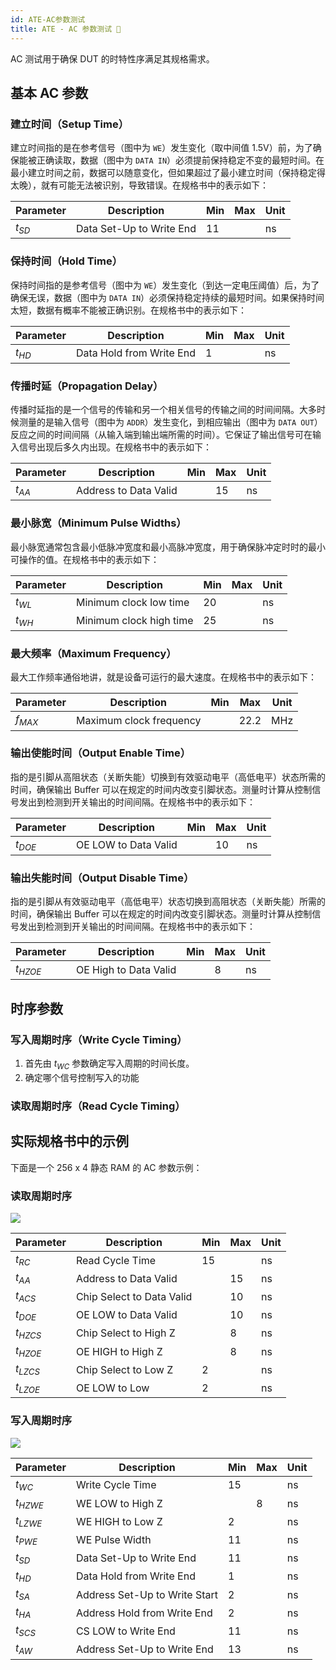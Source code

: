 ```yaml
---
id: ATE-AC参数测试
title: ATE - AC 参数测试 🚧
---
```


AC 测试用于确保 DUT 的时特性序满足其规格需求。

## 基本 AC 参数

### 建立时间（Setup Time）

建立时间指的是在参考信号（图中为 `WE`）发生变化（取中间值 1.5V）前，为了确保能被正确读取，数据（图中为 `DATA IN`）必须提前保持稳定不变的最短时间。在最小建立时间之前，数据可以随意变化，但如果超过了最小建立时间（保持稳定得太晚），就有可能无法被识别，导致错误。在规格书中的表示如下：

| Parameter | Description              | Min | Max | Unit |
| --------- | ------------------------ | --- | --- | ---- |
| $t_{SD}$  | Data Set-Up to Write End | 11  |     | ns   |

### 保持时间（Hold Time）

保持时间指的是参考信号（图中为 `WE`）发生变化（到达一定电压阈值）后，为了确保无误，数据（图中为 `DATA IN`）必须保持稳定持续的最短时间。如果保持时间太短，数据有概率不能被正确识别。在规格书中的表示如下：

| Parameter | Description              | Min | Max | Unit |
| --------- | ------------------------ | --- | --- | ---- |
| $t_{HD}$  | Data Hold from Write End | 1   |     | ns   |

### 传播时延（Propagation Delay）

传播时延指的是一个信号的传输和另一个相关信号的传输之间的时间间隔。大多时候测量的是输入信号（图中为 `ADDR`）发生变化，到相应输出（图中为 `DATA OUT`）反应之间的时间间隔（从输入端到输出端所需的时间）。它保证了输出信号可在输入信号出现后多久内出现。在规格书中的表示如下：

| Parameter | Description           | Min | Max | Unit |
| --------- | --------------------- | --- | --- | ---- |
| $t_{AA}$  | Address to Data Valid |     | 15  | ns   |

### 最小脉宽（Minimum Pulse Widths）

最小脉宽通常包含最小低脉冲宽度和最小高脉冲宽度，用于确保脉冲定时时的最小可操作的值。在规格书中的表示如下：

| Parameter | Description             | Min | Max | Unit |
| --------- | ----------------------- | --- | --- | ---- |
| $t_{WL}$  | Minimum clock low time  | 20  |     | ns   |
| $t_{WH}$  | Minimum clock high time | 25  |     | ns   |

### 最大频率（Maximum Frequency）

最大工作频率通俗地讲，就是设备可运行的最大速度。在规格书中的表示如下：

| Parameter | Description             | Min | Max  | Unit |
| --------- | ----------------------- | --- | ---- | ---- |
| $f_{MAX}$ | Maximum clock frequency |     | 22.2 | MHz  |

### 输出使能时间（Output Enable Time）

指的是引脚从高阻状态（关断失能）切换到有效驱动电平（高低电平）状态所需的时间，确保输出 Buffer 可以在规定的时间内改变引脚状态。测量时计算从控制信号发出到检测到开关输出的时间间隔。在规格书中的表示如下：

| Parameter | Description          | Min | Max | Unit |
| --------- | -------------------- | --- | --- | ---- |
| $t_{DOE}$ | OE LOW to Data Valid |     | 10  | ns   |

### 输出失能时间（Output Disable Time）

指的是引脚从有效驱动电平（高低电平）状态切换到高阻状态（关断失能）所需的时间，确保输出 Buffer 可以在规定的时间内改变引脚状态。测量时计算从控制信号发出到检测到开关输出的时间间隔。在规格书中的表示如下：

| Parameter  | Description           | Min | Max | Unit |
| ---------- | --------------------- | --- | --- | ---- |
| $t_{HZOE}$ | OE High to Data Valid |     | 8   | ns   |

## 时序参数

### 写入周期时序（Write Cycle Timing）

1. 首先由 $t_{WC}$ 参数确定写入周期的时间长度。
2. 确定哪个信号控制写入的功能

### 读取周期时序（Read Cycle Timing）

## 实际规格书中的示例

下面是一个 256 x 4 静态 RAM 的 AC 参数示例：

### 读取周期时序

![](https://cos.wiki-power.com/img/20220731190300.png)

| Parameter  | Description               | Min | Max | Unit |
| ---------- | ------------------------- | --- | --- | ---- |
| $t_{RC}$   | Read Cycle Time           | 15  |     | ns   |
| $t_{AA}$   | Address to Data Valid     |     | 15  | ns   |
| $t_{ACS}$  | Chip Select to Data Valid |     | 10  | ns   |
| $t_{DOE}$  | OE LOW to Data Valid      |     | 10  | ns   |
| $t_{HZCS}$ | Chip Select to High Z     |     | 8   | ns   |
| $t_{HZOE}$ | OE HIGH to High Z         |     | 8   | ns   |
| $t_{LZCS}$ | Chip Select to Low Z      | 2   |     | ns   |
| $t_{LZOE}$ | OE LOW to Low             | 2   |     | ns   |

### 写入周期时序

![](https://cos.wiki-power.com/img/20220731190328.png)

| Parameter  | Description                   | Min | Max | Unit |
| ---------- | ----------------------------- | --- | --- | ---- |
| $t_{WC}$   | Write Cycle Time              | 15  |     | ns   |
| $t_{HZWE}$ | WE LOW to High Z              |     | 8   | ns   |
| $t_{LZWE}$ | WE HIGH to Low Z              | 2   |     | ns   |
| $t_{PWE}$  | WE Pulse Width                | 11  |     | ns   |
| $t_{SD}$   | Data Set-Up to Write End      | 11  |     | ns   |
| $t_{HD}$   | Data Hold from Write End      | 1   |     | ns   |
| $t_{SA}$   | Address Set-Up to Write Start | 2   |     | ns   |
| $t_{HA}$   | Address Hold from Write End   | 2   |     | ns   |
| $t_{SCS}$  | CS LOW to Write End           | 11  |     | ns   |
| $t_{AW}$   | Address Set-Up to Write End   | 13  |     | ns   |

